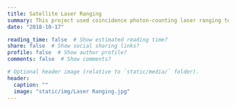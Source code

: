 ```yaml
---
title: Satellite Laser Ranging
summary: This project used coincidence photon-counting laser ranging technique to draw trajectories of several satellites. Advised by Researcher Guang Wu, East China Normal University, Shanghai, China
date: "2018-10-17"

reading_time: false  # Show estimated reading time?
share: false  # Show social sharing links?
profile: false  # Show author profile?
comments: false  # Show comments?

# Optional header image (relative to `static/media/` folder).
header:
  caption: ""
  image: "static/img/Laser Ranging.jpg"
---
```

